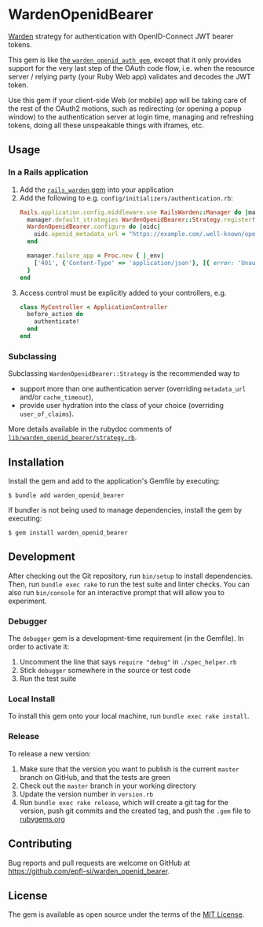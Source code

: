 # WardenOpenidBearer

[Warden](https://github.com/wardencommunity/warden) strategy for authentication with OpenID-Connect JWT bearer tokens.

This gem is like
[the `warden_openid_auth gem`](https://rubygems.org/gems/warden_openid_auth),
except that it only provides support for the very last step of
the OAuth code flow, i.e. when the resource server / relying party
(your Ruby Web app) validates and decodes the JWT token.

Use this gem if your client-side Web (or mobile) app will be taking
care of the rest of the OAuth2 motions, such as redirecting (or
opening a popup window) to the authentication server at login time,
managing and refreshing tokens, doing all these unspeakable things
with iframes, etc.

## Usage

### In a Rails application


1. Add the [`rails_warden` gem](https://rubygems.org/gems/rails_warden) into your application
1. Add the following to e.g. `config/initializers/authentication.rb`:
   ```ruby
   Rails.application.config.middleware.use RailsWarden::Manager do |manager|
     manager.default_strategies WardenOpenidBearer::Strategy.register!
     WardenOpenidBearer.configure do |oidc|
       oidc.openid_metadata_url = "https://example.com/.well-known/openid-configuration"
     end
   
     manager.failure_app = Proc.new { |_env|
       ['401', {'Content-Type' => 'application/json'}, [{ error: 'Unauthorized' }.to_json]]
     }
   end
   ```
1. Access control must be explicitly added to your controllers, e.g.
   ```ruby
   class MyController < ApplicationController
     before_action do
       authenticate!
     end
   end
   ```
   
### Subclassing

Subclassing `WardenOpenidBearer::Strategy` is the recommended way to
- support more than one authentication server (overriding `metadata_url` and/or `cache_timeout`),
- provide user hydration into the class of your choice (overriding `user_of_claims`).

More details available in the rubydoc comments of
[`lib/warden_openid_bearer/strategy.rb`](lib/warden_openid_bearer/strategy.rb).

## Installation

Install the gem and add to the application's Gemfile by executing:

    $ bundle add warden_openid_bearer

If bundler is not being used to manage dependencies, install the gem by executing:

    $ gem install warden_openid_bearer

## Development

After checking out the Git repository, run `bin/setup` to install dependencies. Then, run `bundle exec rake` to run the test suite and linter checks. You can also run `bin/console` for an interactive prompt that will allow you to experiment.

### Debugger

The `debugger` gem is a development-time requirement (in the Gemfile). In order to activate it:

1. Uncomment the line that says `require "debug"` in `./spec_helper.rb`
1. Stick `debugger` somewhere in the source or test code
1. Run the test suite

### Local Install

To install this gem onto your local machine, run `bundle exec rake install`.

### Release

To release a new version:
1. Make sure that the version you want to publish is the current `master` branch on GitHub, and that the tests are green
1. Check out the `master` branch in your working directory
1. Update the version number in `version.rb`
1. Run `bundle exec rake release`, which will create a git tag for the version, push git commits and the created tag, and push the `.gem` file to [rubygems.org](https://rubygems.org)

## Contributing

Bug reports and pull requests are welcome on GitHub at https://github.com/epfl-si/warden_openid_bearer.

## License

The gem is available as open source under the terms of the [MIT License](https://opensource.org/licenses/MIT).
